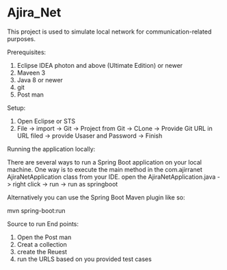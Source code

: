 # Ajira_Net
This project is used to simulate  local network for communication-related purposes.

Prerequisites:
1. Eclipse IDEA photon and above (Ultimate Edition) or newer
2. Maveen 3
3. Java 8 or newer 
4. git
5. Post man 

Setup:
1. Open Eclipse or STS
2. File -> import -> Git -> Project from Git -> CLone -> Provide Git URL in URL filed -> provide Usaser and Password -> Finish

Running the application locally:

There are several ways to run a Spring Boot application on your local machine. One way is to execute the main method in the com.ajirranet AjiraNetApplication class from your IDE.
open the AjiraNetApplication.java -> right click -> run -> run as springboot 

Alternatively you can use the Spring Boot Maven plugin like so:

mvn spring-boot:run

Source to run End points:

1. Open the Post man 
2. Creat a collection
3. create the Reuest 
4. run the URLS based on you provided test cases
